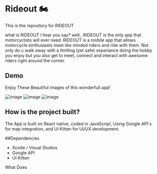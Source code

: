 # Rideout 🏍️
This is the repository for RIDEOUT 

what is RIDEOUT I hear you say? well...RIDEOUT is the only app that motorcyclists will ever need. RIDEOUT is a mobile app that allows motorcycle einthusiasts meet like minded riders and ride with them. Not only do u walk away with a thrilling (yet safe) experiance doing the hobby you enjoy but you also get to meet, connect and interact with awesome riders right around the corner. 

## Demo
Enjoy These Beautiful images of this wonderfull app!

![image](https://user-images.githubusercontent.com/69503096/120293485-6f124880-c319-11eb-8bf1-794f326a63b6.png)
![image](https://user-images.githubusercontent.com/69503096/120293286-34101500-c319-11eb-830a-e422da3864eb.png)
![image](https://user-images.githubusercontent.com/69503096/120293597-84877280-c319-11eb-83f2-4f40963a9076.png)

## How is the project built?
The App is built on React native, coded in JavaScript, Using Google API's for map integration, and UI Kitten for Ui/UX development.

##Dependencies
- Xcode / Visual Studios
- Google API
- UI Kitten

What Does 
